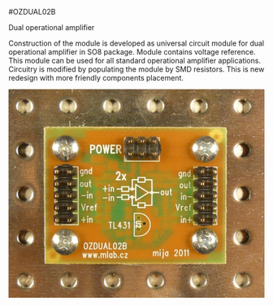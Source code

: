 <!--- PrjInfo ---> <!--- Please remove this line after manually editing --->
<!--- 00a56be08b96043df9e37d6aff7b6990 --->
<!--- Created:20170112-18:22: ---> 
<!--- Author:Mlab: ---> 
<!--- AuthorEmail:mlab@mlab.cz: ---> 
<!--- Tags:imported: ---> 
<!--- Ust:http://www.ust.cz/shop/product_info.php?products_id=91: ---> 
<!--- Name:OZDUAL02B: --->
#OZDUAL02B 
<!--- LongName --->
Dual operational amplifier
<!--- ELongName ---> 

<!--- Lead --->
Construction of the module is developed as universal circuit module for dual operational amplifier in SO8 package. Module contains voltage reference. This module can be used for all standard operational amplifier applications. Circuitry is modified by populating the module by SMD resistors. This is new redesign with more friendly components placement.
<!--- ELead ---> 

![LeadImg](DOC/SRC/img/OZDUAL02B_Top_Big.JPG) 


​
​
<!--- Description --->
<!--- EDescription --->
<!--- Content --->
<!--- EContent --->
            